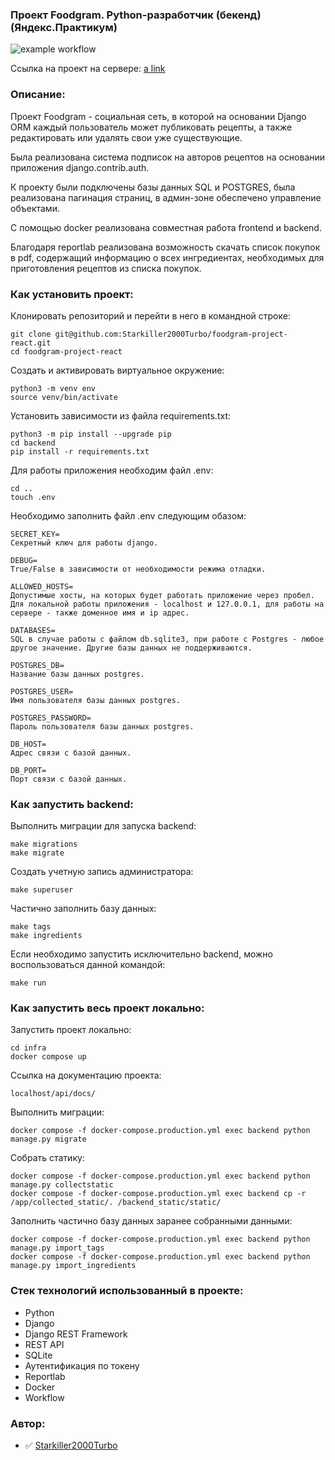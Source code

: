 ### Проект Foodgram. Python-разработчик (бекенд) (Яндекс.Практикум)

![example workflow](https://github.com/Starkiller2000Turbo/foodgram-project-react/actions/workflows/main.yml/badge.svg)

Ссылка на проект на сервере:
[a link](https://food-project.hopto.org/)

### Описание:

Проект Foodgram - социальная сеть, в которой на основании Django ORM каждый пользователь может публиковать рецепты, а также редактировать или удалять свои уже существующие.

Была реализована система подписок на авторов рецептов на основании приложения django.contrib.auth.

К проекту были подключены базы данных SQL и POSTGRES, была реализована пагинация страниц, в админ-зоне обеспечено управление объектами.

С помощью docker реализована совместная работа frontend и backend.

Благодаря reportlab реализована возможность скачать список покупок в pdf, содержащий информацию о всех ингредиентах, необходимых для приготовления рецептов из списка покупок.

### Как установить проект:

Клонировать репозиторий и перейти в него в командной строке:

```
git clone git@github.com:Starkiller2000Turbo/foodgram-project-react.git
cd foodgram-project-react
```

Cоздать и активировать виртуальное окружение:

```
python3 -m venv env
source venv/bin/activate
```

Установить зависимости из файла requirements.txt:

```
python3 -m pip install --upgrade pip
cd backend
pip install -r requirements.txt
```

Для работы приложения необходим файл .env:

```
cd ..
touch .env
```

Необходимо заполнить файл .env следующим обазом:

```
SECRET_KEY=  
Секретный ключ для работы django.

DEBUG=
True/False в зависимости от необходимости режима отладки.

ALLOWED_HOSTS= 
Допустимые хосты, на которых будет работать приложение через пробел. 
Для локальной работы приложения - localhost и 127.0.0.1, для работы на сервере - также доменное имя и ip адрес. 

DATABASES= 
SQL в случае работы с файлом db.sqlite3, при работе с Postgres - любое другое значение. Другие базы данных не поддерживаются.

POSTGRES_DB= 
Название базы данных postgres.

POSTGRES_USER=
Имя пользователя базы данных postgres.

POSTGRES_PASSWORD=
Пароль пользователя базы данных postgres.

DB_HOST=
Адрес связи с базой данных.

DB_PORT=
Порт связи с базой данных.

```
### Как запустить backend:

Выполнить миграции для запуска backend:

```
make migrations
make migrate
```

Создать учетную запись администратора:

```
make superuser
```

Частично заполнить базу данных:

```
make tags
make ingredients
```

Если необходимо запустить исключительно backend, можно воспользоваться данной командой:

```
make run
```

### Как запустить весь проект локально:

Запустить проект локально:

```
cd infra
docker compose up
```

Ссылка на документацию проекта:

```
localhost/api/docs/
```

Выполнить миграции:

```
docker compose -f docker-compose.production.yml exec backend python manage.py migrate
```

Собрать статику:
```
docker compose -f docker-compose.production.yml exec backend python manage.py collectstatic
docker compose -f docker-compose.production.yml exec backend cp -r /app/collected_static/. /backend_static/static/
```

Заполнить частично базу данных заранее собранными данными:
```
docker compose -f docker-compose.production.yml exec backend python manage.py import_tags
docker compose -f docker-compose.production.yml exec backend python manage.py import_ingredients
```

### Стек технологий использованный в проекте:

- Python
- Django
- Django REST Framework
- REST API
- SQLite
- Аутентификация по токену
- Reportlab
- Docker
- Workflow

### Автор:

- :white_check_mark: [Starkiller2000Turbo](https://github.com/Starkiller2000Turbo)